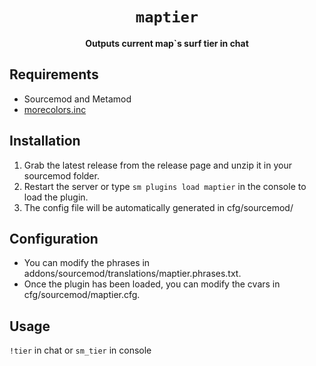 <div align="center">
  <h1><code>maptier</code></h1>
  <p>
    <strong>Outputs current map`s surf tier in chat</strong>
  </p>
</div>


## Requirements ##
- Sourcemod and Metamod
- [morecolors.inc](https://github.com/noillt/SourceMod-IncludeLibrary/raw/master/include/multicolors/morecolors.inc)

## Installation ##
1. Grab the latest release from the release page and unzip it in your sourcemod folder.
2. Restart the server or type `sm plugins load maptier` in the console to load the plugin.
3. The config file will be automatically generated in cfg/sourcemod/

## Configuration ##
- You can modify the phrases in addons/sourcemod/translations/maptier.phrases.txt.
- Once the plugin has been loaded, you can modify the cvars in cfg/sourcemod/maptier.cfg.


## Usage ##
`!tier` in chat or `sm_tier` in console